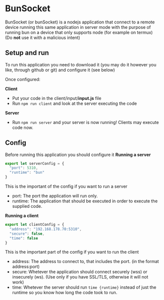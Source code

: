 # BunSocket
BunSocket (or bunSocket) is a nodejs application that connect to a remote device running this same application in server mode with the purpose of running bun on a device that only supports node (for example on termux)
(Do **not** use it with a malicious intent)

## Setup and run
To run this application you need to download it (you may do it however you like, through github or git) and configure it (see below)

Once configured:

  **Client**
  - Put your code in the client/input/**input.js** file
  - Run `npm run client` and look at the server executing the code

  **Server**
  - Run `npm run server` and your server is now running! Clients may execute code now.

## Config
Before running this application you should configure it
 **Running a server**
  ```js
  export let serverConfig = {
    "port": 5310,
    "runtime": "bun"
  }
  ```
  This is the important of the config if you want to run a server
  - port: The port the application will run only.
  - runtime: The application that should be executed in order to execute the supplied code.

  **Running a client**
  ```js
  export let clientConfig = {
    "address": "192.168.178.70:5310",
    "secure": false,
    "time": false
  }
  ```
  This is the important part of the config if you want to run the client
  - address: The address to connect to, that includes the port. (in the format address:port)
  - secure: Whetever the application should connect securely (wss) or insecurely (ws). (Use only if you have SSL/TLS, otherwise it will not work)
  - time: Whetever the server should run `time {runtime}` instead of just the runtime so you know how long the code took to run.

